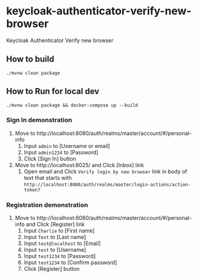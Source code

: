 # keycloak-authenticator-verify-new-browser
Keycloak Authenticator Verify new browser

## How to build
```
./mvnw clean package
```

## How to Run for local dev
```
./mvnw clean package && docker-compose up --build
```

### Sign In demonstration

1. Move to http://localhost:8080/auth/realms/master/account/#/personal-info
    1. Input `admin` to [Username or email]
    2. Input `admin1234` to [Password]
    3. Click [Sign In] button
2. Move to http://localhost:8025/ and Click [Inbox] link
    1. Open email and Click `Verify login by new browser` link in body of text that starts with
       `http://localhost:8080/auth/realms/master/login-actions/action-token?`

### Registration demonstration
1. Move to http://localhost:8080/auth/realms/master/account/#/personal-info and Click [Register] link
    1. Input `Charlie` to [First name]
    2. Input `Test` to [Last name]
    3. Input `test@localhost` to [Email]
    4. Input `test` to [Username]
    5. Input `test1234` to [Password]
    6. Input `test1234` to [Confirm password]
    7. Click [Register] button
